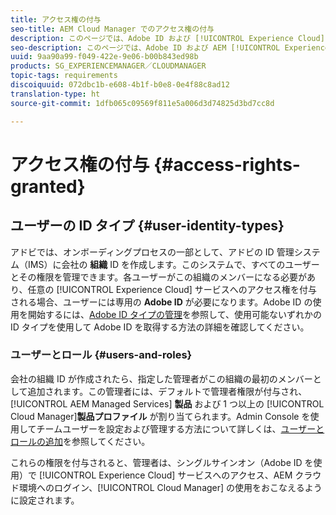 ```yaml
---
title: アクセス権の付与
seo-title: AEM Cloud Manager でのアクセス権の付与
description: このページでは、Adobe ID および [!UICONTROL Experience Cloud] リソースの詳細について説明します。
seo-description: このページでは、Adobe ID および AEM [!UICONTROL Experience Cloud] リソースの詳細について説明します。
uuid: 9aa90a99-f049-422e-9e06-b00b843ed98b
products: SG_EXPERIENCEMANAGER／CLOUDMANAGER
topic-tags: requirements
discoiquuid: 072dbc1b-e608-4b1f-b0e8-0e4f88c8ad12
translation-type: ht
source-git-commit: 1dfb065c09569f811e5a006d3d74825d3bd7cc8d

---
```



# アクセス権の付与 {#access-rights-granted}

## ユーザーの ID タイプ {#user-identity-types}

アドビでは、オンボーディングプロセスの一部として、アドビの ID 管理システム（IMS）に会社の **組織** ID を作成します。このシステムで、すべてのユーザーとその権限を管理できます。各ユーザーがこの組織のメンバーになる必要があり、任意の [!UICONTROL Experience Cloud] サービスへのアクセス権を付与される場合、ユーザーには専用の **Adobe ID** が必要になります。Adobe ID の使用を開始するには、[Adobe ID タイプの管理](https://helpx.adobe.com/enterprise/using/identity.html)を参照して、使用可能ないずれかの ID タイプを使用して Adobe ID を取得する方法の詳細を確認してください。

### ユーザーとロール {#users-and-roles}

会社の組織 ID が作成されたら、指定した管理者がこの組織の最初のメンバーとして追加されます。この管理者には、デフォルトで管理者権限が付与され、[!UICONTROL AEM Managed Services] **製品** および 1 つ以上の [!UICONTROL Cloud Manager]**製品プロファイル** が割り当てられます。Admin Console を使用してチームユーザーを設定および管理する方法について詳しくは、[ユーザーとロールの追加](setting-up-users-and-roles.md)を参照してください。

これらの権限を付与されると、管理者は、シングルサインオン（Adobe ID を使用）で [!UICONTROL Experience Cloud] サービスへのアクセス、AEM クラウド環境へのログイン、[!UICONTROL Cloud Manager] の使用をおこなえるように設定されます。
